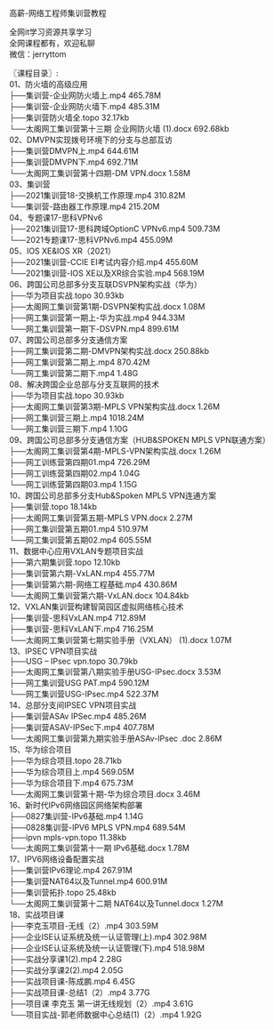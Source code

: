 高薪-网络工程师集训营教程

全网it学习资源共享学习<br>全网课程都有，欢迎私聊<br>微信：jerryttom<br>

〖课程目录〗:<br> 01、防火墙的高级应用<br> ├──集训营-企业网防火墙上.mp4 465.78M<br> ├──集训营-企业网防火墙下.mp4 485.31M<br> ├──集训营防火墙全.topo 32.17kb<br> └──太阁网工集训营第十三期 企业网防火墙 (1).docx 692.68kb<br> 02、DMVPN实现拨号环境下的分支与总部互访<br> ├──集训营DMVPN上.mp4 644.61M<br> ├──集训营DMVPN下.mp4 692.71M<br> └──太阁网工集训营第十四期-DM VPN.docx 1.58M<br> 03、集训营<br> ├──2021集训营18-交换机工作原理.mp4 310.82M<br> └──集训营-路由器工作原理.mp4 215.20M<br> 04、专题课17-思科VPNv6<br> ├──2021集训营17-思科跨域OptionC VPNv6.mp4 509.73M<br> └──2021专题课17-思科VPNv6.mp4 455.09M<br> 05、IOS XE&amp;IOS XR（2021）<br> ├──2021集训营-CCIE EI考试内容介绍.mp4 455.60M<br> └──2021集训营-IOS XE以及XR综合实验.mp4 568.19M<br> 06、跨国公司总部多分支互联DSVPN架构实战（华为）<br> ├──华为项目实战.topo 30.93kb<br> ├──太阁网工集训营第1期-DSVPN架构实战.docx 1.08M<br> ├──网工集训营第一期上-华为实战.mp4 944.33M<br> └──网工集训营第一期下-DSVPN.mp4 899.61M<br> 07、跨国公司总部多分支通信方案<br> ├──网工集训营第二期-DMVPN架构实战.docx 250.88kb<br> ├──网工集训营第二期上.mp4 870.42M<br> └──网工集训营第二期下.mp4 1.48G<br> 08、解决跨国企业总部与分支互联网的技术<br> ├──华为项目实战.topo 30.93kb<br> ├──太阁网工集训营第3期-MPLS VPN架构实战.docx 1.26M<br> ├──网工集训营三期上.mp4 1018.24M<br> └──网工集训营三期下.mp4 1.10G<br> 09、跨国公司总部多分支通信方案（HUB&amp;SPOKEN MPLS VPN联通方案）<br> ├──太阁网工集训营第4期-MPLS-VPN架构实战.docx 1.26M<br> ├──网工训练营第四期01.mp4 726.29M<br> ├──网工训练营第四期02.mp4 1.04G<br> └──网工训练营第四期03.mp4 1.15G<br> 10、跨国公司总部多分支Hub&amp;Spoken MPLS VPN连通方案<br> ├──集训营.topo 18.14kb<br> ├──太阁网工集训营第五期-MPLS VPN.docx 2.27M<br> ├──网工集训营第五期01.mp4 510.97M<br> └──网工集训营第五期02.mp4 605.55M<br> 11、数据中心应用VXLAN专题项目实战<br> ├──第六期集训营.topo 12.10kb<br> ├──集训营第六期-VxLAN.mp4 455.77M<br> ├──集训营第六期-网络工程基础.mp4 430.86M<br> └──太阁网工集训营第六期-VxLAN.docx 104.84kb<br> 12、VXLAN集训营构建智简园区虚拟网络核心技术<br> ├──集训营-思科VxLAN.mp4 712.89M<br> ├──集训营-思科VxLAN下.mp4 716.25M<br> └──太阁网工集训营第七期实验手册（VXLAN） (1).docx 1.07M<br> 13、IPSEC VPN项目实战<br> ├──USG – IPsec vpn.topo 30.79kb<br> ├──太阁网工集训营第八期实验手册USG-IPsec.docx 3.53M<br> ├──网工集训营USG PAT.mp4 590.12M<br> └──网工集训营USG-IPsec.mp4 522.37M<br> 14、总部分支间IPSEC VPN项目实战<br> ├──集训营ASAv IPSec.mp4 485.26M<br> ├──集训营ASAV-IPSec下.mp4 407.78M<br> └──太阁网工集训营第九期实验手册ASAv-IPsec .doc 2.86M<br> 15、华为综合项目<br> ├──华为综合项目.topo 28.71kb<br> ├──华为综合项目上.mp4 569.05M<br> ├──华为综合项目下.mp4 675.73M<br> └──太阁网工集训营第十期-华为综合项目.docx 3.46M<br> 16、新时代IPv6网络园区网络架构部署<br> ├──0827集训营-IPv6基础.mp4 1.14G<br> ├──0828集训营-IPV6 MPLS VPN.mp4 689.54M<br> ├──ipvn mpls-vpn.topo 11.38kb<br> └──太阁网工集训营第十一期 IPv6基础.docx 1.78M<br> 17、IPV6网络设备配置实战<br> ├──集训营IPv6理论.mp4 267.91M<br> ├──集训营NAT64以及Tunnel.mp4 600.91M<br> ├──集训营拓扑.topo 25.48kb<br> └──太阁网工集训营第十二期 NAT64以及Tunnel.docx 1.27M<br> 18、实战项目课<br> ├──李克玉项目-无线（2）.mp4 303.59M<br> ├──企业ISE认证系统及统一认证管理(上).mp4 302.98M<br> ├──企业ISE认证系统及统一认证管理(下).mp4 518.98M<br> ├──实战分享课1(2).mp4 2.28G<br> ├──实战分享课2(2).mp4 2.05G<br> ├──实战项目课-陈成鹏.mp4 6.45G<br> ├──实战项目课-总结1（2）.mp4 3.77G<br> ├──项目课 李克玉 第一讲无线规划（2）.mp4 3.61G<br> └──项目实战-郭老师数据中心总结(1)（2）.mp4 1.92G